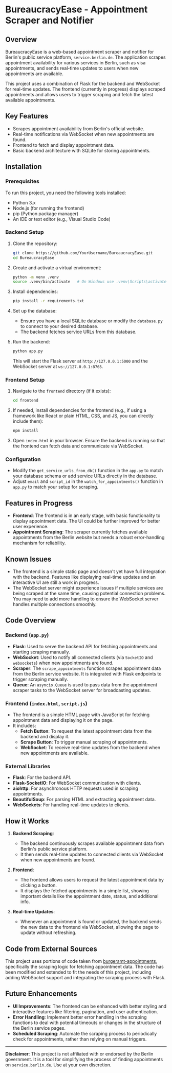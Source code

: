 # BureaucracyEase - Appointment Scraper and Notifier

## Overview
BureaucracyEase is a web-based appointment scraper and notifier for Berlin's public service platform, `service.berlin.de`. The application scrapes appointment availability for various services in Berlin, such as visa appointments, and sends real-time updates to users when new appointments are available.

This project uses a combination of Flask for the backend and WebSocket for real-time updates. The frontend (currently in progress) displays scraped appointments and allows users to trigger scraping and fetch the latest available appointments.

## Key Features
- Scrapes appointment availability from Berlin's official website.
- Real-time notifications via WebSocket when new appointments are found.
- Frontend to fetch and display appointment data.
- Basic backend architecture with SQLite for storing appointments.

## Installation

### Prerequisites
To run this project, you need the following tools installed:
- Python 3.x
- Node.js (for running the frontend)
- pip (Python package manager)
- An IDE or text editor (e.g., Visual Studio Code)

### Backend Setup
1. Clone the repository:
    ```bash
    git clone https://github.com/YourUsername/BureaucracyEase.git
    cd BureaucracyEase
    ```

2. Create and activate a virtual environment:
    ```bash
    python -m venv .venv
    source .venv/bin/activate   # On Windows use .venv\Scripts\activate
    ```

3. Install dependencies:
    ```bash
    pip install -r requirements.txt
    ```

4. Set up the database:
    - Ensure you have a local SQLite database or modify the `database.py` to connect to your desired database.
    - The backend fetches service URLs from this database.

5. Run the backend:
    ```bash
    python app.py
    ```

    This will start the Flask server at `http://127.0.0.1:5000` and the WebSocket server at `ws://127.0.0.1:8765`.

### Frontend Setup

1. Navigate to the `frontend` directory (if it exists):
    ```bash
    cd frontend
    ```

2. If needed, install dependencies for the frontend (e.g., if using a framework like React or plain HTML, CSS, and JS, you can directly include them):
    ```bash
    npm install
    ```

3. Open `index.html` in your browser. Ensure the backend is running so that the frontend can fetch data and communicate via WebSocket.

### Configuration
- Modify the `get_service_urls_from_db()` function in the `app.py` to match your database schema or add service URLs directly in the database.
- Adjust `email` and `script_id` in the `watch_for_appointments()` function in `app.py` to match your setup for scraping.

## Features in Progress
- **Frontend**: The frontend is in an early stage, with basic functionality to display appointment data. The UI could be further improved for better user experience.
- **Appointment Scraping**: The scraper currently fetches available appointments from the Berlin website but needs a robust error-handling mechanism for reliability.

## Known Issues
- The frontend is a simple static page and doesn't yet have full integration with the backend. Features like displaying real-time updates and an interactive UI are still a work in progress.
- The WebSocket server might experience issues if multiple services are being scraped at the same time, causing potential connection problems. You may need to add more handling to ensure the WebSocket server handles multiple connections smoothly.

## Code Overview

### Backend (`app.py`)
- **Flask**: Used to serve the backend API for fetching appointments and starting scraping manually.
- **WebSocket**: Used to notify all connected clients (via `SocketIO` and `websockets`) when new appointments are found.
- **Scraper**: The `scrape_appointments` function scrapes appointment data from the Berlin service website. It is integrated with Flask endpoints to trigger scraping manually.
- **Queue**: An `asyncio.Queue` is used to pass data from the appointment scraper tasks to the WebSocket server for broadcasting updates.

### Frontend (`index.html`, `script.js`)
- The frontend is a simple HTML page with JavaScript for fetching appointment data and displaying it on the page.
- It includes:
  - **Fetch Button**: To request the latest appointment data from the backend and display it.
  - **Scrape Button**: To trigger manual scraping of appointments.
  - **WebSocket**: To receive real-time updates from the backend when new appointments are available.

### External Libraries
- **Flask**: For the backend API.
- **Flask-SocketIO**: For WebSocket communication with clients.
- **aiohttp**: For asynchronous HTTP requests used in scraping appointments.
- **BeautifulSoup**: For parsing HTML and extracting appointment data.
- **WebSockets**: For handling real-time updates to clients.

## How it Works

1. **Backend Scraping**:
   - The backend continuously scrapes available appointment data from Berlin's public service platform.
   - It then sends real-time updates to connected clients via WebSocket when new appointments are found.
   
2. **Frontend**:
   - The frontend allows users to request the latest appointment data by clicking a button.
   - It displays the fetched appointments in a simple list, showing important details like the appointment date, status, and additional info.
   
3. **Real-time Updates**:
   - Whenever an appointment is found or updated, the backend sends the new data to the frontend via WebSocket, allowing the page to update without refreshing.

## Code from External Sources
This project uses portions of code taken from [burgeramt-appointments](https://github.com/All-About-Berlin/burgeramt-appointments), specifically the scraping logic for fetching appointment data. The code has been modified and extended to fit the needs of this project, including adding WebSocket support and integrating the scraping process with Flask.

## Future Enhancements
- **UI Improvements**: The frontend can be enhanced with better styling and interactive features like filtering, pagination, and user authentication.
- **Error Handling**: Implement better error handling in the scraping functions to deal with potential timeouts or changes in the structure of the Berlin service pages.
- **Scheduled Scraping**: Automate the scraping process to periodically check for appointments, rather than relying on manual triggers.

---

**Disclaimer**: This project is not affiliated with or endorsed by the Berlin government. It is a tool for simplifying the process of finding appointments on `service.berlin.de`. Use at your own discretion.